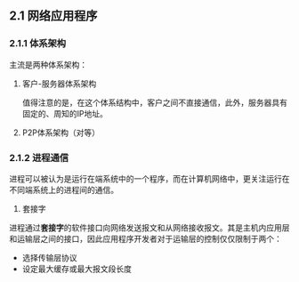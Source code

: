 ## 2.1 网络应用程序

### 2.1.1 体系架构
主流是两种体系架构：
1. 客户-服务器体系架构

    值得注意的是，在这个体系结构中，客户之间不直接通信，此外，服务器具有固定的、周知的IP地址。

2. P2P体系架构（对等）

### 2.1.2 进程通信

进程可以被认为是运行在端系统中的一个程序，而在计算机网络中，更关注运行在不同端系统上的进程间的通信。

1. 套接字

进程通过**套接字**的软件接口向网络发送报文和从网络接收报文。其是主机内应用层和运输层之间的接口，因此应用程序开发者对于运输层的控制仅仅限制于两个：
- 选择传输层协议
- 设定最大缓存或最大报文段长度